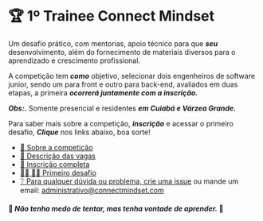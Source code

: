 # 🏆 1º Trainee Connect Mindset

Um desafio prático, com mentorias, apoio técnico para que ***seu*** desenvolvimento, além do fornecimento de materiais diversos para o aprendizado e crescimento profissional.  

A competição tem ***como*** objetivo, selecionar dois engenheiros de software junior, sendo um para front e outro para back-end, avaliados em duas etapas, a primeira ***ocorrerá juntamente com a inscrição.***

***Obs:.*** Somente presencial e residentes ***em Cuiabá e Várzea Grande.***

Para saber mais sobre a competição, ***inscrição*** e acessar o primeiro desafio, ***Clique*** nos links abaixo, boa sorte!

- [📃 Sobre a competição](https://github.com/connectmindset/trainee-v0.1/wiki/%F0%9F%93%83-Sobre-a-competi%C3%A7%C3%A3o)
- [📑 Descrição das vagas](https://github.com/connectmindset/trainee-v0.1/wiki/%F0%9F%93%91-Descri%C3%A7%C3%A3o-das-vagas)
- [📝 Inscrição completa](https://www.sympla.com.br/1-trainee-connect-mindset__780777)
- [👩‍💻 👨‍💻 Primeiro desafio](https://github.com/connectmindset/trainee-v0.1/wiki/%F0%9F%91%A9%E2%80%8D%F0%9F%92%BB-%F0%9F%91%A8%E2%80%8D%F0%9F%92%BB-Primeiro-desafio)
- [❔ Para qualquer dúvida ou problema, crie uma issue](https://github.com/connectmindset/trainee-v0.1/issues/new)
ou mande um email: administrativo@connectmindset.com


#### 🚧 ***Não tenha medo de tentar, mas tenha vontade de aprender.*** 🚧
